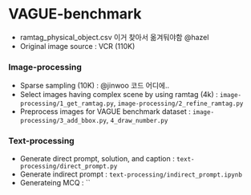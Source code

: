 # VAGUE-benchmark 

- ramtag_physical_object.csv 이거 찾아서 옮겨둬야함 @hazel
- Original image source : VCR (110K)

### Image-processing
- Sparse sampling (10K) : @jinwoo 코드 어디에..
- Select images having complex scene by using ramtag (4k) : `image-processing/1_get_ramtag.py`, `image-processing/2_refine_ramtag.py`
- Preprocess images for VAGUE benchmark dataset : `image-processing/3_add_bbox.py`, `4_draw_number.py`

### Text-processing
- Generate direct prompt, solution, and caption : `text-processing/direct_prompt.py`
- Generate indirect prompt : `text-processing/indirect_prompt.ipynb`
- Generateing MCQ : ``
